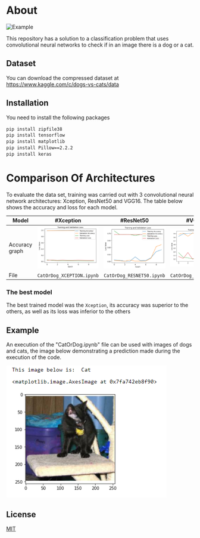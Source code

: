 # About

![Example](https://camo.githubusercontent.com/f0fe57a3540c293e21dcadff0cf5dedf3aaaea16509613822ee713fd40228a91/68747470733a2f2f6d69726f2e6d656469756d2e636f6d2f6d61782f313833382f312a6f4233533579484868766f75674a6b50587563386f672e676966)

This repository has a solution to a classification problem that uses convolutional neural networks to check if in an image there is a dog or a cat.

## Dataset

You can download the compressed dataset at https://www.kaggle.com/c/dogs-vs-cats/data

## Installation

You need to install the following packages

```bash
pip install zipfile38
pip install tensorflow
pip install matplotlib
pip install Pillow==2.2.2
pip install keras
```
# Comparison Of Architectures

To evaluate the data set, training was carried out with 3 convolutional neural network architectures: Xception, ResNet50 and VGG16. The table below shows the accuracy and loss for each model.

Model | #Xception | #ResNet50 | #VGG16 |
--- | --- | --- |  --- |
Accuracy graph | ![Example](https://github.com/LuizAlencar17/cat-and-dog-recognition/blob/main/Files/XCEPTION.png?raw=true) | ![Example](https://github.com/LuizAlencar17/cat-and-dog-recognition/blob/main/Files/RESNET50.png?raw=true)| ![Example](https://github.com/LuizAlencar17/cat-and-dog-recognition/blob/main/Files/VGG16.png?raw=true)|
File| ```CatOrDog_XCEPTION.ipynb``` | ```CatOrDog_RESNET50.ipynb``` |  ```CatOrDog_VGG16.ipynb``` |

### The best model

The best trained model was the ```Xception```, its accuracy was superior to the others, as well as its loss was inferior to the others

## Example

An execution of the "CatOrDog.ipynb" file can be used with images of dogs and cats, the image below demonstrating a prediction made during the execution of the code.

![Example](https://github.com/LuizAlencar17/cat-and-dog-recognition/blob/main/Files/example.png?raw=true)



## License

[MIT](https://choosealicense.com/licenses/mit/)
